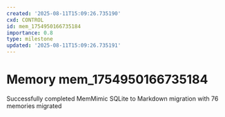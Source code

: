 ```yaml
---
created: '2025-08-11T15:09:26.735190'
cxd: CONTROL
id: mem_1754950166735184
importance: 0.8
type: milestone
updated: '2025-08-11T15:09:26.735191'
---
```


# Memory mem_1754950166735184

Successfully completed MemMimic SQLite to Markdown migration with 76 memories migrated